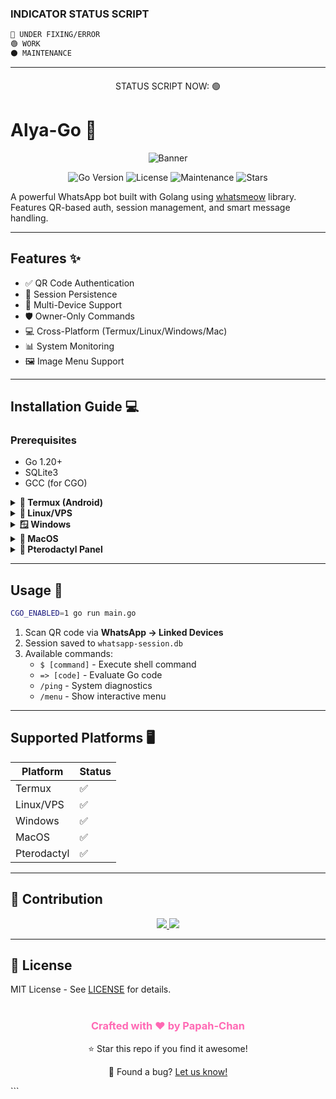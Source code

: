 ### **INDICATOR STATUS SCRIPT**
```bash
🔴 UNDER FIXING/ERROR
🟢 WORK
⚫ MAINTENANCE
```

---
<div align="center" style="margin-top: 20px;">
  <p>
    STATUS SCRIPT NOW: 🟢
  </p>
</div>

# Alya-Go 🤖
<div align="center">
  <img src="https://encrypted-tbn0.gstatic.com/images?q=tbn:ANd9GcSk5zVAP3m15vO5A2fxPlFnGSyisCS16qdYrw&usqp=CAU" alt="Banner">
  <br>
  
  ![Go Version](https://img.shields.io/badge/Go-1.20%2B-blue)
  ![License](https://img.shields.io/badge/License-MIT-green)
  ![Maintenance](https://img.shields.io/badge/Maintained-Yes-success)
  ![Stars](https://img.shields.io/github/stars/FahriAdison/Alya-Go?style=social)

</div>

A powerful WhatsApp bot built with Golang using [whatsmeow](https://github.com/tulir/whatsmeow) library. Features QR-based auth, session management, and smart message handling.

---

## Features ✨
- ✅ QR Code Authentication
- 🔄 Session Persistence
- 📱 Multi-Device Support
- 🛡️ Owner-Only Commands
- 💻 Cross-Platform (Termux/Linux/Windows/Mac)
- 📊 System Monitoring
- 🖼️ Image Menu Support

---

## Installation Guide 💻

### **Prerequisites**
- Go 1.20+
- SQLite3
- GCC (for CGO)

<details>
<summary><b>📱 Termux (Android)</b></summary>

```bash
pkg install golang git sqlite clang
git clone https://github.com/FahriAdison/Alya-Go.git
cd Alya-Go
CGO_ENABLED=1 go run main.go
```
</details>

<details>
<summary><b>🐧 Linux/VPS</b></summary>

```bash
# Debian/Ubuntu
sudo apt-get update && sudo apt-get install -y golang git sqlite3 gcc

# Arch/Manjaro
sudo pacman -S go git sqlite gcc

# CentOS/RHEL
sudo yum install golang git sqlite gcc

# Run
git clone https://github.com/FahriAdison/Alya-Go.git
cd Alya-Go
CGO_ENABLED=1 go run main.go
```
</details>

<details>
<summary><b>🪟 Windows</b></summary>

```powershell
# Using WSL (Recommended)
wsl --install
wsl
# Follow Linux instructions

# Native (Requires MinGW)
choco install mingw go sqlite
git clone https://github.com/FahriAdison/Alya-Go.git
cd Alya-Go
set CGO_ENABLED=1
go run main.go
```
</details>

<details>
<summary><b>🍎 MacOS</b></summary>

```bash
brew install go sqlite3
git clone https://github.com/FahriAdison/Alya-Go.git
cd Alya-Go
CGO_ENABLED=1 go run main.go
```
</details>

<details>
<summary><b>🦖 Pterodactyl Panel</b></summary>

1. Create new "Application" server
2. Install dependencies in startup:
```bash
apt-get update && apt-get install -y golang git sqlite3 gcc
```
3. Environment variable:
```ini
CGO_ENABLED=1
```
4. Startup command:
```bash
git clone https://github.com/FahriAdison/Alya-Go.git && cd Alya-Go && go run main.go
```
</details>

---

## Usage 🚀
```bash
CGO_ENABLED=1 go run main.go
```
1. Scan QR code via **WhatsApp → Linked Devices**
2. Session saved to `whatsapp-session.db`
3. Available commands:
   - `$ [command]` - Execute shell command
   - `=> [code]` - Evaluate Go code
   - `/ping` - System diagnostics
   - `/menu` - Show interactive menu

---

## Supported Platforms 🖥️
| Platform       | Status | 
|----------------|--------|
| Termux         | ✅     |
| Linux/VPS      | ✅     |
| Windows        | ✅     |
| MacOS          | ✅     |
| Pterodactyl    | ✅     |

---

## 🤝 Contribution
<div align="center">
  <a href="https://github.com/FahriAdison/Alya-Go/issues/new/choose">
    <img src="https://img.shields.io/badge/🚨-Report_Issue-red?style=for-the-badge">
  </a>
  
  <a href="https://github.com/FahriAdison/Alya-Go/compare">
    <img src="https://img.shields.io/badge/💡-Suggest_Improvement-green?style=for-the-badge">
  </a>
</div>

---

## 📜 License
MIT License - See [LICENSE](LICENSE) for details.

<div align="center" style="margin-top: 40px;">
  <h3 style="color: #FF69B4;">
    Crafted with ❤️ by Papah-Chan
  </h3>
  <p>
    ⭐ Star this repo if you find it awesome!
  </p>
  <p>
    🐞 Found a bug? <a href="https://github.com/FahriAdison/Alya-Go/issues">Let us know!</a>
  </p>
</div>
```
